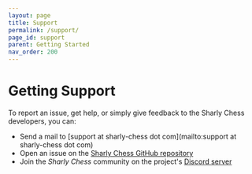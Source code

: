```yaml
---
layout: page
title: Support
permalink: /support/
page_id: support
parent: Getting Started
nav_order: 200
---
```


# Getting Support

To report an issue, get help, or simply give feedback to the Sharly Chess developers, you can:

* Send a mail to [support at sharly-chess dot com](mailto:support at sharly-chess dot com)
* Open an issue on the [Sharly Chess GitHub repository](https://github.com/sharly-shess/sharly-chess/issues)
* Join the _Sharly Chess_ community on the project's [Discord server](https://discord.gg/at3d9WWJXu)
